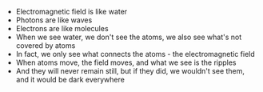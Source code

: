 - Electromagnetic field is like water
- Photons are like waves
- Electrons are like molecules
- When we see water, we don't see the atoms, we also see what's not covered by atoms
- In fact, we only see what connects the atoms - the electromagnetic field
- When atoms move, the field moves, and what we see is the ripples
- And they will never remain still, but if they did, we wouldn't see them, and it would be dark everywhere